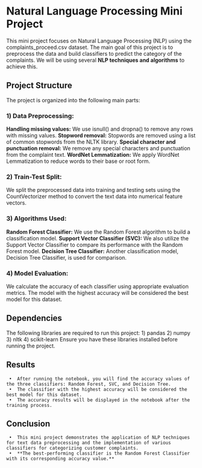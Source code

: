 # **Natural Language Processing Mini Project**

This mini project focuses on Natural Language Processing (NLP) using the complaints_proceed.csv dataset. The main goal of this project is to preprocess the data and build classifiers to predict the category of the complaints. We will be using several **NLP techniques and algorithms**  to achieve this.

## Project Structure

The project is organized into the following main parts:

### 1) Data Preprocessing:

**Handling missing values:** We use isnull() and dropna() to remove any rows with missing values.
**Stopword removal:** Stopwords are removed using a list of common stopwords from the NLTK library.
**Special character and punctuation removal:** We remove any special characters and punctuation from the complaint text.
**WordNet Lemmatization:** We apply WordNet Lemmatization to reduce words to their base or root form.

### 2) Train-Test Split:

We split the preprocessed data into training and testing sets using the CountVectorizer method to convert the text data into numerical feature vectors.

### 3) Algorithms Used:

**Random Forest Classifier:** We use the Random Forest algorithm to build a classification model.
**Support Vector Classifier (SVC):** We also utilize the Support Vector Classifier to compare its performance with the Random Forest model.
**Decision Tree Classifier:** Another classification model, Decision Tree Classifier, is used for comparison.

### 4) Model Evaluation:

We calculate the accuracy of each classifier using appropriate evaluation metrics.
The model with the highest accuracy will be considered the best model for this dataset.

## Dependencies

The following libraries are required to run this project:
      1) pandas
      2) numpy
      3) nltk
      4) scikit-learn
Ensure you have these libraries installed before running the project.

## Results
     
     •  After running the notebook, you will find the accuracy values of the three classifiers: Random Forest, SVC, and Decision Tree. 
     •  The classifier with the highest accuracy will be considered the best model for this dataset. 
     •  The accuracy results will be displayed in the notebook after the training process.

## Conclusion

     •  This mini project demonstrates the application of NLP techniques for text data preprocessing and the implementation of various classifiers for categorizing customer complaints. 
     •  **The best-performing classifier is the Random Forest Classifier with its corresponding accuracy value.**
